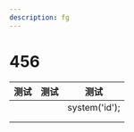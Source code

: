 ```yaml
---
description: fg
---
```


# 456

| 测试 | 测试 | 测试            |
| -- | -- | ------------- |
|    |    | system('id'); |
|    |    |               |
|    |    |               |
